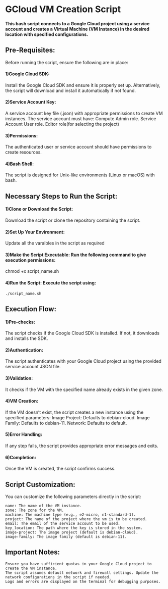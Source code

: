 <h1> GCloud VM Creation Script </h1>


<h4>This bash script connects to a Google Cloud project using a service account and creates a Virtual Machine (VM Instance) in the desired location with specified configurations.</h4>


<h2>Pre-Requisites:</h2>

Before running the script, ensure the following are in place:

<h4> 1)Google Cloud SDK: </h4>
        Install the Google Cloud SDK and ensure it is properly set up.
        Alternatively, the script will download and install it automatically if not found.

<h4> 2)Service Account Key: </h4>
        A service account key file (.json) with appropriate permissions to create VM instances.
        The service account must have:
            Compute Admin role.
            Service Account User role.
            Editor role(for selecting the project)

<h4> 3)Permissions: </h4>
        The authenticated user or service account should have permissions to create resources.

<h4> 4)Bash Shell: </h4>
        The script is designed for Unix-like environments (Linux or macOS) with bash.


<h2> Necessary Steps to Run the Script: </h2>

<h4> 1)Clone or Download the Script: </h4>
        Download the script or clone the repository containing the script.

<h4> 2)Set Up Your Environment: </h4>
        Update all the varaibles in the script as required

<h4> 3)Make the Script Executable: Run the following command to give execution permissions: </h4>

chmod +x script_name.sh

<h4> 4)Run the Script: Execute the script using: </h4>

    ./script_name.sh


<h2> Execution Flow: </h2>

<h4> 1)Pre-checks: </h4>
        The script checks if the Google Cloud SDK is installed. If not, it downloads and installs the SDK.

<h4> 2)Authentication: </h4>
        The script authenticates with your Google Cloud project using the provided service account JSON file.

<h4> 3)Validation: </h4>
        It checks if the VM with the specified name already exists in the given zone.

<h4> 4)VM Creation: </h4>
        If the VM doesn’t exist, the script creates a new instance using the specified parameters:
            Image Project: Defaults to debian-cloud.
            Image Family: Defaults to debian-11.
            Network: Defaults to default.

<h4> 5)Error Handling:  </h4>
        If any step fails, the script provides appropriate error messages and exits.

<h4> 6)Completion:  </h4>
        Once the VM is created, the script confirms success.


<h2> Script Customization: </h2>

You can customize the following parameters directly in the script:

    name: The name of the VM instance.
    zone: The zone for the VM.
    machine: The machine type (e.g., e2-micro, n1-standard-1).
    project: The name of the project where the vm is to be created.
    email: The email of the service account to be used.
    key_location: The path where the key is stored in the system.
    image-project: The image project (default is debian-cloud).
    image-family: The image family (default is debian-11).


<h2> Important Notes: </h2>

    Ensure you have sufficient quotas in your Google Cloud project to create the VM instance.
    The script assumes default network and firewall settings. Update the network configurations in the script if needed.
    Logs and errors are displayed on the terminal for debugging purposes.

